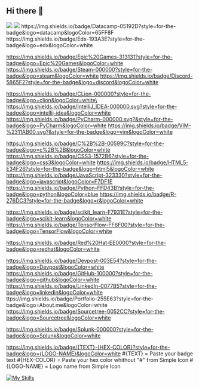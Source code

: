 ## Hi there 👋
<!--
**HM33-Alt/HM33-Alt** is a ✨ _special_ ✨ repository because its `README.md` (this file) appears on your GitHub profile.

Here are some ideas to get you started:

- 🔭 I’m currently working on ...
- 🌱 I’m currently learning ...
- 👯 I’m looking to collaborate on ...
- 🤔 I’m looking for help with ...
- 💬 Ask me about ...
- 📫 How to reach me: ...
- 😄 Pronouns: ...
- ⚡ Fun fact: ...
-->

<img src="https://img.shields.io/badge/ChatGPT-74aa9c?style=for-the-badge&logo=openai&logoColor=white"/>
<img src="https://img.shields.io/badge/Gmail-D14836?style=for-the-badge&logo=gmail&logoColor=white"/>
https://img.shields.io/badge/Datacamp-05192D?style=for-the-badge&logo=datacamp&logoColor=65FF8F
https://img.shields.io/badge/Edx-193A3E?style=for-the-badge&logo=edx&logoColor=white

https://img.shields.io/badge/Epic%20Games-313131?style=for-the-badge&logo=Epic%20Games&logoColor=white
https://img.shields.io/badge/Steam-000000?style=for-the-badge&logo=steam&logoColor=white
https://img.shields.io/badge/Discord-5865F2?style=for-the-badge&logo=discord&logoColor=white

https://img.shields.io/badge/CLion-000000?style=for-the-badge&logo=clion&logoColor=white\
https://img.shields.io/badge/IntelliJ_IDEA-000000.svg?style=for-the-badge&logo=intellij-idea&logoColor=white
https://img.shields.io/badge/PyCharm-000000.svg?&style=for-the-badge&logo=PyCharm&logoColor=white
https://img.shields.io/badge/VIM-%2311AB00.svg?&style=for-the-badge&logo=vim&logoColor=white

https://img.shields.io/badge/C%2B%2B-00599C?style=for-the-badge&logo=c%2B%2B&logoColor=white
https://img.shields.io/badge/CSS3-1572B6?style=for-the-badge&logo=css3&logoColor=white
https://img.shields.io/badge/HTML5-E34F26?style=for-the-badge&logo=html5&logoColor=white
https://img.shields.io/badge/JavaScript-323330?style=for-the-badge&logo=javascript&logoColor=F7DF1E
https://img.shields.io/badge/Python-FFD43B?style=for-the-badge&logo=python&logoColor=blue
https://img.shields.io/badge/R-276DC3?style=for-the-badge&logo=r&logoColor=white

https://img.shields.io/badge/scikit_learn-F7931E?style=for-the-badge&logo=scikit-learn&logoColor=white
https://img.shields.io/badge/TensorFlow-FF6F00?style=for-the-badge&logo=TensorFlow&logoColor=white

https://img.shields.io/badge/Red%20Hat-EE0000?style=for-the-badge&logo=redhat&logoColor=white

https://img.shields.io/badge/Devpost-003E54?style=for-the-badge&logo=Devpost&logoColor=white
https://img.shields.io/badge/GitHub-100000?style=for-the-badge&logo=github&logoColor=white
https://img.shields.io/badge/LinkedIn-0077B5?style=for-the-badge&logo=linkedin&logoColor=white
ttps://img.shields.io/badge/Portfolio-255E63?style=for-the-badge&logo=About.me&logoColor=white
https://img.shields.io/badge/Sourcetree-0052CC?style=for-the-badge&logo=Sourcetree&logoColor=white

https://img.shields.io/badge/Splunk-000000?style=for-the-badge&logo=Splunk&logoColor=white

https://img.shields.io/badge/{TEXT}-{HEX-COLOR}?style=for-the-badge&logo={LOGO-NAME}&logoColor=white
#{TEXT} = Paste your badge text
#{HEX-COLOR} = Paste your hex color whithout "#" from Simple Icon
#{LOGO-NAME} = Logo name from Simple Icon

[![My Skills](https://skillicons.dev/icons?i=js,html,css,wasm,aws,cpp,clion,css,discord,github,gmail,gradle,html,idea,java,js,linux,linkedin,matlab,py,pycharm,pytorch,r,redhat,&perline=10)](https://skillicons.dev)
